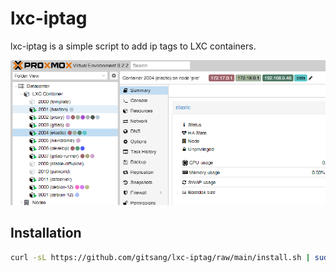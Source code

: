 # lxc-iptag

lxc-iptag is a simple script to add ip tags to LXC containers.

![](./img/pve-lxc-iptag.png)

## Installation

```sh
curl -sL https://github.com/gitsang/lxc-iptag/raw/main/install.sh | sudo bash
```
